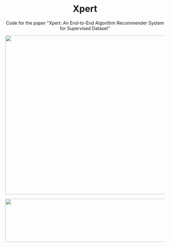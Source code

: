 <div align="center">
<h1>Xpert</h1>

</div>

<p align="center">Code for the paper "Xpert: An End-to-End Algorithm Recommender System for Supervised Dataset"</p>

<p align="center">
  <img src="https://user-images.githubusercontent.com/44937823/230933054-c83a63d4-7314-432e-8d31-b1c664e713bc.PNG" width="600" height="500" />
</p>

<p align="center">
  <img src="https://user-images.githubusercontent.com/44937823/230933089-f4b79ebc-3ba3-4c37-88d7-2a2c19af384c.PNG" width="600" height="136" />
</p>
